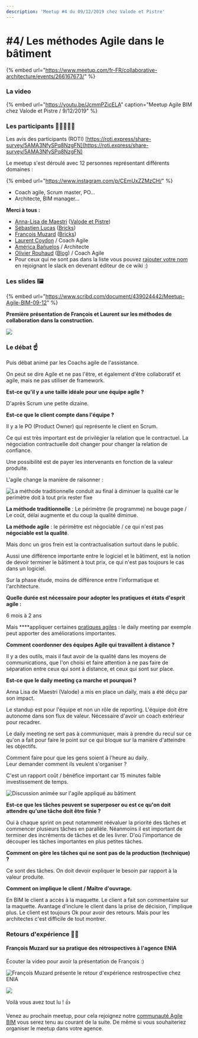 ```yaml
---
description: 'Meetup #4 du 09/12/2019 chez Valode et Pistre'
---
```


# \#4/ Les méthodes Agile dans le bâtiment

{% embed url="https://www.meetup.com/fr-FR/collaborative-architecture/events/266167673/" %}



### La video

{% embed url="https://youtu.be/JcmmPZicELA" caption="Meetup Agile BIM chez Valode et Pistre / 9/12/2019" %}

### Les participants 👷‍♀️🙍🙎‍♂️

Les avis des participants \(ROTI\) [https://roti.express/share-survey/5AMA3NfySPq8NzgFN](https://roti.express/share-survey/5AMA3NfySPq8NzgFN)

Le meetup s'est déroulé avec 12 personnes représentant différents domaines :

{% embed url="https://www.instagram.com/p/CEmUxZZMzCH/" %}

* Coach agile, Scrum master, PO...
* Architecte, BIM manager...

**Merci  à tous :** 

* [Anna-Lisa de Maestri](https://www.linkedin.com/in/annalisademaestri/) \([Valode et Pistre](http://www.v-p.com/en)\)
* [Sébastien Lucas](https://www.linkedin.com/in/archiref/) \([Bricks](https://www.bricksapp.io/fr/)\)
* [François Muzard](https://www.linkedin.com/in/fran%C3%A7ois-muzard-bim/) \([Bricks](https://www.bricksapp.io/fr/)\) 
* [Laurent Coydon](https://www.linkedin.com/in/lcoydon/) / Coach Agile
* [América Bañuelos](https://www.linkedin.com/in/americabanuelos/) / Architecte
* [Olivier Rouhaud](https://www.linkedin.com/in/olivier-rouhaud-562b745b/) \([Blog](https://olivierrouhaud.wordpress.com/)\) / Coach Agile
* Pour ceux qui ne sont pas dans la liste vous pouvez [rajouter votre nom](../communaute-agile-bim/) en rejoignant le slack en devenant éditeur de ce wiki :\) 

### Les slides 🖼️ 

{% embed url="https://www.scribd.com/document/439024442/Meetup-Agile-BIM-09-12" %}

**Première présentation  de  François et Laurent sur les méthodes de collaboration dans la construction.**

![](../../.gitbook/assets/agile4bim-presentation-meetup-12-2019.jpg)

### **Le débat** ☝️

Puis débat animé par les Coachs agile de l'assistance.

On peut se dire Agile et ne pas l'être, et également d'être  collaboratif et agile, mais ne pas utiliser de framework. 

**Est-ce  qu'il y a une taille idéale pour une équipe agile  ?**

D'après Scrum une petite dizaine.

**Est-ce que le client  compte  dans l'équipe ?**   
  
Il y a le PO \(Product Owner\) qui représente le client en Scrum.

Ce qui est très important est de privilégier la relation que le contractuel. La négociation contractuelle doit changer pour changer la relation de confiance. 

Une possibilité est de payer les intervenants en fonction de la valeur produite.

L'agile change la manière de raisonner : 

![La m&#xE9;thode traditionnelle conduit au final &#xE0; diminuer la qualit&#xE9; car le  perim&#xE8;tre doit &#xE0; tout prix rester fixe](../../.gitbook/assets/agile-bim-laurent-coydon.jpg)

**La méthode traditionnelle** : Le périmètre \(le programme\) ne bouge page / Le coût, délai augmente et du coup la qualité diminue.

**La méthode agile** : le périmètre est négociable / ce qui n'est pas **négociable est la qualité**.

Mais donc un gros frein est la contractualisation surtout dans le public. 

Aussi une différence importante entre le logiciel et le bâtiment, est la notion de devoir terminer le bâtiment à tout prix, ce qui n'est pas toujours le cas dans un logiciel. 

Sur la phase étude, moins de différence entre l'informatique et l'architecture. 

**Quelle durée est nécessaire pour adopter les pratiques et états d'esprit agile :** 

6 mois à 2 ans 

Mais ****appliquer certaines [pratiques agiles](../boite-outil-agile/) : le daily meeting par exemple peut apporter des améliorations importantes.

**Comment coordonner des équipes Agile qui travaillent à distance  ?** 

Il y a des outils, mais il faut avoir de la qualité dans les moyens de communications, que l'on choisi et faire attention à ne pas faire de séparation entre ceux qui sont à distance, et ceux qui sont sur place.

**Est-ce que le daily meeting ça marche et pourquoi ?**  

Anna Lisa de Maestri \(Valode\) a mis  en place un daily,  mais a été déçu par son impact.

Le standup est pour l'équipe et non un rôle de reporting. L'équipe doit être autonome dans son flux de valeur. Nécessaire d'avoir un coach extérieur  pour recadrer. 

Le daily meeting ne sert pas à communiquer, mais à prendre du recul sur ce qu'on a fait pour faire le point sur ce qui bloque sur la manière d'atteindre les objectifs. 

Comment faire pour que les gens soient à l'heure au daily.   
Leur demander comment ils veulent s'organiser  ? 

C'est un rapport coût  / bénéfice important car 15 minutes faible investissement de temps.

![Discussion anim&#xE9;e sur l&apos;agile appliqu&#xE9; au b&#xE2;timent](../../.gitbook/assets/dicussion-agile-bim-meetup.jpg)

**Est-ce que les  tâches peuvent se superposer ou est ce qu'on doit attendre qu'une tâche doit être finie ?**

Oui à chaque sprint on peut notamment réévaluer la priorité des tâches et commencer plusieurs tâches en parallèle. Néanmoins il est important de terminer  des incréments de tâches et de les livrer. D'où l'importance de découper les tâches importantes en plus petites tâches.

**Comment on gère les tâches qui ne sont pas de la production \(technique\) ?** 

Ce sont des tâches. On doit devoir expliquer le besoin par rapport à la valeur produite.

**Comment on implique le client / Maître d'ouvrage.**

En BIM le client a accès à la maquette. Le client a fait son commentaire sur la maquette. Avantage d'inclure le client dans la prise de décision, l'implique plus. Le client est toujours Ok pour  avoir des retours. Mais pour les architectes c'est difficile de tout montrer.

### **Retours d'expérience** 👨‍💻

#### **François Muzard sur sa pratique des rétrospectives à l'agence ENIA**

Écouter la video pour avoir la présentation de François :\) 

![Fran&#xE7;ois Muzard pr&#xE9;sente le retour d&apos;exp&#xE9;rience restrospective chez ENIA](../../.gitbook/assets/francois-muzard-rex-retrospectives.jpg)

![](../../.gitbook/assets/agile4bim-presentation-meetup-12-2019-1.jpg)

 Voilà vous avez tout lu ! 👍

Venez au prochain meetup, pour cela rejoignez notre [communauté Agile BIM](../communaute-agile-bim/) vous serez tenu au courant de la suite. De même si vous souhaiteriez organiser  le meetup dans votre agence.



